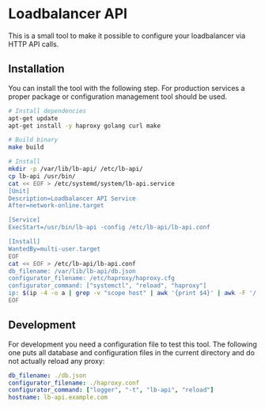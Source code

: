 # Loadbalancer API

This is a small tool to make it possible to configure your loadbalancer via HTTP API calls.

## Installation

You can install the tool with the following step.
For production services a proper package or configuration management tool should be used.

```bash
# Install dependencies
apt-get update
apt-get install -y haproxy golang curl make

# Build binary
make build

# Install
mkdir -p /var/lib/lb-api/ /etc/lb-api/
cp lb-api /usr/bin/
cat << EOF > /etc/systemd/system/lb-api.service
[Unit]
Description=Loadbalancer API Service
After=network-online.target

[Service]
ExecStart=/usr/bin/lb-api -config /etc/lb-api/lb-api.conf

[Install]
WantedBy=multi-user.target
EOF
cat << EOF > /etc/lb-api/lb-api.conf
db_filename: /var/lib/lb-api/db.json
configurator_filename: /etc/haproxy/haproxy.cfg
configurator_command: ["systemctl", "reload", "haproxy"]
ip: $(ip -4 -o a | grep -v "scope host" | awk '{print $4}' | awk -F '/' '{print $1}')
EOF
```

## Development

For development you need a configuration file to test this tool.
The following one puts all database and configuration files in the current directory and do not actually reload any proxy:

```yaml
db_filename: ./db.json
configurator_filename: ./haproxy.conf
configurator_command: ["logger", "-t", "lb-api", "reload"]
hostname: lb-api.example.com
```
